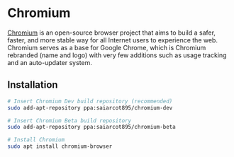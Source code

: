 Chromium
========

[Chromium](https://www.chromium.org) is an open-source browser project that aims to build a safer, faster, and more
stable way for all Internet users to experience the web. Chromium serves as a base for Google Chrome, which is Chromium
rebranded (name and logo) with very few additions such as usage tracking and an auto-updater system.

## Installation

```sh
# Insert Chromium Dev build repository (recommended)
sudo add-apt-repository ppa:saiarcot895/chromium-dev

# Insert Chromium Beta build repository
sudo add-apt-repository ppa:saiarcot895/chromium-beta

# Install Chromium
sudo apt install chromium-browser
```
